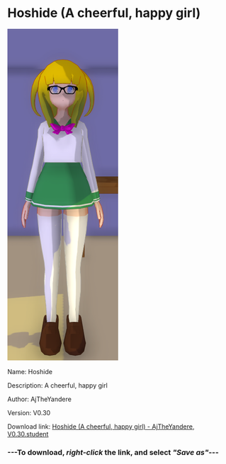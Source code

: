 # Hoshide (A cheerful, happy girl)

<img src = "https://raw.githubusercontent.com/Arbiter1223/Daigaku-Gurashi-Custom-Students/master/Students/Files/Hoshide%20(A%20cheerful%2C%20happy%20girl).png">

Name: Hoshide

Description: A cheerful, happy girl

Author: AjTheYandere

Version: V0.30

Download link: <a href="https://raw.githubusercontent.com/Arbiter1223/Daigaku-Gurashi-Custom-Students/master/Students/Files/Hoshide%20(A%20cheerful%2C%20happy%20girl)%20-%20AjTheYandere%2C%20V0.30.student">Hoshide (A cheerful, happy girl) - AjTheYandere, V0.30.student</a>

### ---**To download, _right-click_ the link, and select _"Save as"_**---

